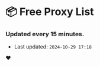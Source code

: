 # :package: Free Proxy List
### Updated every 15 minutes.

- Last updated: `2024-10-29 17:18`

:heart:
